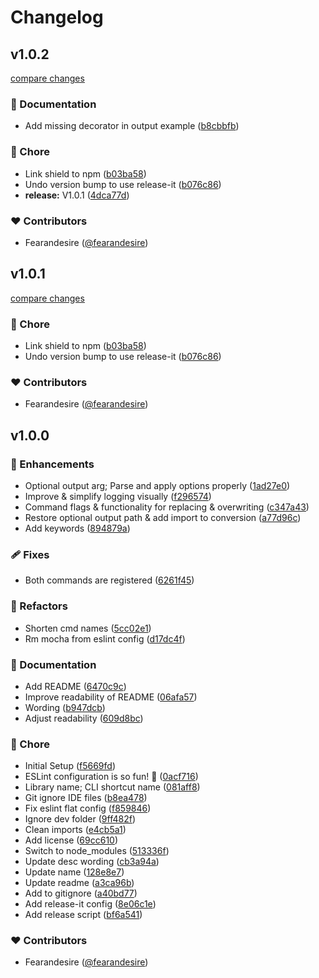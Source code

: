 # Changelog


## v1.0.2

[compare changes](https://github.com/fearandesire/saph-convert/compare/v1.0.1...v1.0.2)

### 📖 Documentation

- Add missing decorator in output example ([b8cbbfb](https://github.com/fearandesire/saph-convert/commit/b8cbbfb))

### 🏡 Chore

- Link shield to npm ([b03ba58](https://github.com/fearandesire/saph-convert/commit/b03ba58))
- Undo version bump to use release-it ([b076c86](https://github.com/fearandesire/saph-convert/commit/b076c86))
- **release:** V1.0.1 ([4dca77d](https://github.com/fearandesire/saph-convert/commit/4dca77d))

### ❤️ Contributors

- Fearandesire ([@fearandesire](http://github.com/fearandesire))

## v1.0.1

[compare changes](https://github.com/fearandesire/saph-convert/compare/v1.0.1...v1.0.1)

### 🏡 Chore

- Link shield to npm ([b03ba58](https://github.com/fearandesire/saph-convert/commit/b03ba58))
- Undo version bump to use release-it ([b076c86](https://github.com/fearandesire/saph-convert/commit/b076c86))

### ❤️ Contributors

- Fearandesire ([@fearandesire](http://github.com/fearandesire))

## v1.0.0


### 🚀 Enhancements

- Optional output arg; Parse and apply options properly ([1ad27e0](https://github.com/fearandesire/saph-convert/commit/1ad27e0))
- Improve & simplify logging visually ([f296574](https://github.com/fearandesire/saph-convert/commit/f296574))
- Command flags & functionality for replacing & overwriting ([c347a43](https://github.com/fearandesire/saph-convert/commit/c347a43))
- Restore optional output path & add import to conversion ([a77d96c](https://github.com/fearandesire/saph-convert/commit/a77d96c))
- Add keywords ([894879a](https://github.com/fearandesire/saph-convert/commit/894879a))

### 🩹 Fixes

- Both commands are registered ([6261f45](https://github.com/fearandesire/saph-convert/commit/6261f45))

### 💅 Refactors

- Shorten cmd names ([5cc02e1](https://github.com/fearandesire/saph-convert/commit/5cc02e1))
- Rm mocha from eslint config ([d17dc4f](https://github.com/fearandesire/saph-convert/commit/d17dc4f))

### 📖 Documentation

- Add README ([6470c9c](https://github.com/fearandesire/saph-convert/commit/6470c9c))
- Improve readability of README ([06afa57](https://github.com/fearandesire/saph-convert/commit/06afa57))
- Wording ([b947dcb](https://github.com/fearandesire/saph-convert/commit/b947dcb))
- Adjust readability ([609d8bc](https://github.com/fearandesire/saph-convert/commit/609d8bc))

### 🏡 Chore

- Initial Setup ([f5669fd](https://github.com/fearandesire/saph-convert/commit/f5669fd))
- ESLint configuration is so fun! 🙂 ([0acf716](https://github.com/fearandesire/saph-convert/commit/0acf716))
- Library name; CLI shortcut name ([081aff8](https://github.com/fearandesire/saph-convert/commit/081aff8))
- Git ignore IDE files ([b8ea478](https://github.com/fearandesire/saph-convert/commit/b8ea478))
- Fix eslint flat config ([f859846](https://github.com/fearandesire/saph-convert/commit/f859846))
- Ignore dev folder ([9ff482f](https://github.com/fearandesire/saph-convert/commit/9ff482f))
- Clean imports ([e4cb5a1](https://github.com/fearandesire/saph-convert/commit/e4cb5a1))
- Add license ([69cc610](https://github.com/fearandesire/saph-convert/commit/69cc610))
- Switch to node_modules ([513336f](https://github.com/fearandesire/saph-convert/commit/513336f))
- Update desc wording ([cb3a94a](https://github.com/fearandesire/saph-convert/commit/cb3a94a))
- Update name ([128e8e7](https://github.com/fearandesire/saph-convert/commit/128e8e7))
- Update readme ([a3ca96b](https://github.com/fearandesire/saph-convert/commit/a3ca96b))
- Add to gitignore ([a40bd77](https://github.com/fearandesire/saph-convert/commit/a40bd77))
- Add release-it config ([8e06c1e](https://github.com/fearandesire/saph-convert/commit/8e06c1e))
- Add release script ([bf6a541](https://github.com/fearandesire/saph-convert/commit/bf6a541))

### ❤️ Contributors

- Fearandesire ([@fearandesire](http://github.com/fearandesire))

